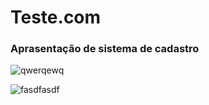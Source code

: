 # Teste.com

<h3>Aprasentação de sistema de cadastro</h3>

  
![qwerqewq](https://user-images.githubusercontent.com/63119956/127754948-62f0fb3b-c544-4226-95f9-cd95a7467d4c.gif)

![fasdfasdf](https://user-images.githubusercontent.com/63119956/127754575-a7567cfa-c981-41f2-a901-6d45ab407637.gif)
